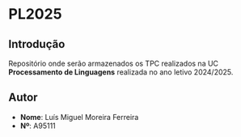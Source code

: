 # PL2025

## Introdução
Repositório onde serão armazenados os TPC realizados na UC **Processamento de Linguagens** realizada no ano letivo 2024/2025.

## Autor
- **Nome**: Luís Miguel Moreira Ferreira
- **Nº**: A95111
